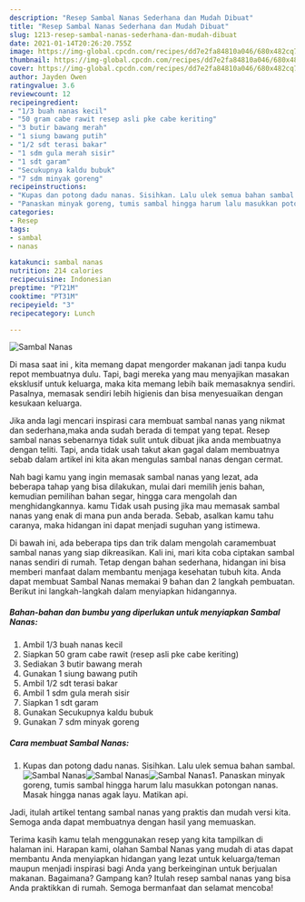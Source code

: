 ```yaml
---
description: "Resep Sambal Nanas Sederhana dan Mudah Dibuat"
title: "Resep Sambal Nanas Sederhana dan Mudah Dibuat"
slug: 1213-resep-sambal-nanas-sederhana-dan-mudah-dibuat
date: 2021-01-14T20:26:20.755Z
image: https://img-global.cpcdn.com/recipes/dd7e2fa84810a046/680x482cq70/sambal-nanas-foto-resep-utama.jpg
thumbnail: https://img-global.cpcdn.com/recipes/dd7e2fa84810a046/680x482cq70/sambal-nanas-foto-resep-utama.jpg
cover: https://img-global.cpcdn.com/recipes/dd7e2fa84810a046/680x482cq70/sambal-nanas-foto-resep-utama.jpg
author: Jayden Owen
ratingvalue: 3.6
reviewcount: 12
recipeingredient:
- "1/3 buah nanas kecil"
- "50 gram cabe rawit resep asli pke cabe keriting"
- "3 butir bawang merah"
- "1 siung bawang putih"
- "1/2 sdt terasi bakar"
- "1 sdm gula merah sisir"
- "1 sdt garam"
- "Secukupnya kaldu bubuk"
- "7 sdm minyak goreng"
recipeinstructions:
- "Kupas dan potong dadu nanas. Sisihkan. Lalu ulek semua bahan sambal."
- "Panaskan minyak goreng, tumis sambal hingga harum lalu masukkan potongan nanas. Masak hingga nanas agak layu. Matikan api."
categories:
- Resep
tags:
- sambal
- nanas

katakunci: sambal nanas 
nutrition: 214 calories
recipecuisine: Indonesian
preptime: "PT21M"
cooktime: "PT31M"
recipeyield: "3"
recipecategory: Lunch

---
```



![Sambal Nanas](https://img-global.cpcdn.com/recipes/dd7e2fa84810a046/680x482cq70/sambal-nanas-foto-resep-utama.jpg)

Di masa  saat ini , kita memang dapat mengorder makanan jadi tanpa kudu repot membuatnya dulu. Tapi, bagi mereka yang mau menyajikan masakan eksklusif untuk keluarga, maka kita memang lebih baik memasaknya sendiri. Pasalnya, memasak sendiri lebih higienis dan bisa menyesuaikan dengan kesukaan keluarga.

Jika anda lagi mencari inspirasi cara membuat sambal nanas yang nikmat dan sederhana,maka anda sudah berada di tempat yang tepat. Resep sambal nanas  sebenarnya tidak sulit untuk dibuat jika anda membuatnya dengan teliti. Tapi, anda tidak usah takut akan gagal dalam membuatnya 
sebab dalam artikel ini kita akan mengulas sambal nanas dengan cermat.  



Nah bagi kamu yang ingin memasak sambal nanas yang lezat, ada beberapa tahap yang bisa dilakukan, mulai dari memilih jenis bahan, kemudian pemilihan bahan segar, hingga cara mengolah dan menghidangkannya. kamu Tidak usah pusing jika mau memasak sambal nanas yang enak di mana pun anda berada. Sebab, asalkan kamu  tahu caranya, maka hidangan ini dapat menjadi suguhan yang istimewa.

Di bawah ini, ada beberapa tips dan trik dalam mengolah caramembuat sambal nanas yang siap dikreasikan. Kali ini, mari kita coba ciptakan sambal nanas sendiri di rumah. Tetap dengan bahan sederhana, hidangan ini bisa memberi manfaat dalam membantu menjaga kesehatan tubuh kita. Anda dapat membuat Sambal Nanas memakai 9 bahan dan 2 langkah pembuatan. Berikut ini langkah-langkah dalam menyiapkan hidangannya.

<!--inarticleads1-->

##### Bahan-bahan dan bumbu yang diperlukan untuk menyiapkan Sambal Nanas:

1. Ambil 1/3 buah nanas kecil
1. Siapkan 50 gram cabe rawit (resep asli pke cabe keriting)
1. Sediakan 3 butir bawang merah
1. Gunakan 1 siung bawang putih
1. Ambil 1/2 sdt terasi bakar
1. Ambil 1 sdm gula merah sisir
1. Siapkan 1 sdt garam
1. Gunakan Secukupnya kaldu bubuk
1. Gunakan 7 sdm minyak goreng




<!--inarticleads2-->

##### Cara membuat Sambal Nanas:

1. Kupas dan potong dadu nanas. Sisihkan. Lalu ulek semua bahan sambal.
<img src="https://img-global.cpcdn.com/steps/aebb298c8f8a2404/160x128cq70/sambal-nanas-langkah-memasak-1-foto.jpg" alt="Sambal Nanas"><img src="https://img-global.cpcdn.com/steps/f79bb544df4e620e/160x128cq70/sambal-nanas-langkah-memasak-1-foto.jpg" alt="Sambal Nanas"><img src="https://img-global.cpcdn.com/steps/9d1ce0cd4ba62b5b/160x128cq70/sambal-nanas-langkah-memasak-1-foto.jpg" alt="Sambal Nanas">1. Panaskan minyak goreng, tumis sambal hingga harum lalu masukkan potongan nanas. Masak hingga nanas agak layu. Matikan api.




Jadi, itulah artikel tentang  sambal nanas  yang praktis dan mudah versi kita. Semoga anda dapat membuatnya dengan hasil yang memuaskan. 

Terima kasih kamu telah menggunakan resep yang kita tampilkan di halaman ini. Harapan kami, olahan  Sambal Nanas yang mudah di atas dapat membantu Anda menyiapkan hidangan yang lezat untuk keluarga/teman maupun menjadi inspirasi bagi Anda yang berkeinginan untuk berjualan makanan. Bagaimana? Gampang kan? Itulah resep sambal nanas yang bisa Anda praktikkan di rumah. Semoga bermanfaat dan selamat mencoba!


